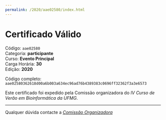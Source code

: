 ```yaml
---
permalink: /2020/aae02580/index.html
---
```


# Certificado Válido

Código: `aae02580`<br>
Categoria: **participante**<br>
Curso: **Evento Principal**<br>
Carga Horária: **30**<br>
Edição: **2020**<br>


Código completo: `aae02580362618d00a6b003a634ec96ad76b4389383c0696ff32362f3a3e6573`


Este certificado foi expedido pela Comissão organizadora do *IV Curso de Verão em Bioinformática da UFMG*.

----

Qualquer dúvida contacte a [_Comissão Organizadora_](<mailto:cursobioinfoufmg@gmail.com$subject=[Certificados]>)

